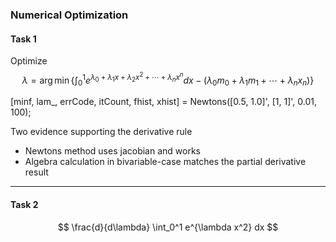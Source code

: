 ### Numerical Optimization

#### Task 1
Optimize
$$
\lambda = \arg\min\left \{ \int_0^1 e^{\lambda_0+\lambda_1x+\lambda_2x^2+\cdots +\lambda_n x^n}dx-(\lambda_0m_0+\lambda_1m_1+\cdots+\lambda_nx_n)\right\}
$$


[minf, lam_, errCode, itCount, fhist, xhist] = Newtons([0.5, 1.0]', [1, 1]', 0.01, 100);

Two evidence supporting the derivative rule
- Newtons method uses jacobian and works
- Algebra calculation in bivariable-case matches the partial derivative result

***

#### Task 2

$$
\frac{d}{d\lambda} \int_0^1 e^{\lambda x^2} dx
$$
